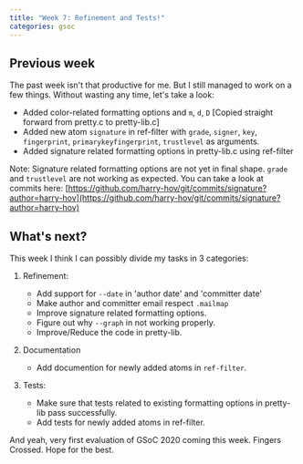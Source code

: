 ```yaml
---
title: "Week 7: Refinement and Tests!"
categories: gsoc
---
```


## Previous week

The past week isn't that productive for me. But I still managed to work on a few things. Without wasting any time, let's take a look:

- Added color-related formatting options and `m`, `d`, `D` [Copied straight forward from pretty.c to pretty-lib.c]
- Added new atom `signature` in ref-filter with `grade`, `signer`, `key`, `fingerprint`, `primarykeyfingerprint`, `trustlevel` as arguments.
- Added signature related formatting options in pretty-lib.c using ref-filter 

Note: Signature related formatting options are not yet in final shape. `grade` and `trustlevel` are not working as expected. You can take a look at commits here: [https://github.com/harry-hov/git/commits/signature?author=harry-hov](https://github.com/harry-hov/git/commits/signature?author=harry-hov)

## What's next?

This week I think I can possibly divide my tasks in 3 categories:

1. Refinement: 
    - Add support for `--date` in 'author date' and 'committer date'
    - Make author and committer email respect `.mailmap`
    - Improve signature related formatting options.
    - Figure out why `--graph` in not working properly.
    - Improve/Reduce the code in pretty-lib.
  
2. Documentation
    - Add documention for newly added atoms in `ref-filter`.
  
3. Tests:
    - Make sure that tests related to existing formatting options in pretty-lib pass successfully.
    - Add tests for newly added atoms in ref-filter.

And yeah, very first evaluation of GSoC 2020 coming this week. Fingers Crossed. Hope for the best.
